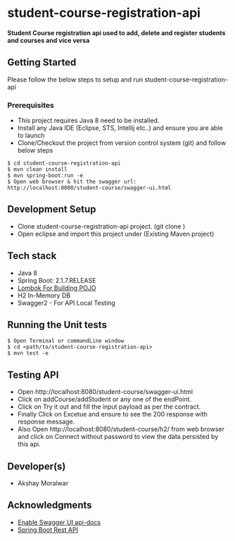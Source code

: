 
# student-course-registration-api

####  Student Course registration api used to add, delete and register students and courses and vice versa

## Getting Started

Please follow the below steps to setup and run student-course-registration-api

### Prerequisites

- This project requires Java 8 need to be installed.
- Install any Java IDE (Eclipse, STS, Intellij etc..) and ensure you are able to launch
-  Clone/Checkout the project from version control system (git) and follow below steps

```
$ cd student-course-registration-api
$ mvn clean install 
$ mvn spring-boot:run -e
$ Open web browser & hit the swagger url: http://localhost:8080/student-course/swagger-ui.html
```
## Development Setup

- Clone student-course-registration-api project. (git clone <repo url>)
- Open eclipse and import this project under (Existing Maven project)

## Tech stack

- Java 8
- Spring Boot: 2.1.7.RELEASE
- [Lombok For Building POJO](https://projectlombok.org/)
- H2 In-Memory DB
- Swagger2 - For API Local Testing

## Running the Unit tests
```
$ Open Terminal or commandLine window
$ cd <path/to/student-course-registration-api>
$ mvn test -e
```

## Testing API
- Open http://localhost:8080/student-course/swagger-ui.html
- Click on addCourse/addStudent or any one of the endPoint.
- Click on Try it out and fill the input payload as per the contract.
- Finally Click on Excetue and ensure to see the 200 response with response message.
- Also Open http://localhost:8080/student-course/h2/ from web browser and click on Connect without password to view the data persisted by this api.

## Developer(s)

*  Akshay Moralwar

## Acknowledgments

* [Enable Swagger UI api-docs](https://www.vojtechruzicka.com/documenting-spring-boot-rest-api-swagger-springfox/)
* [Spring Boot Rest API](https://spring.io/guides/gs/rest-service/)
